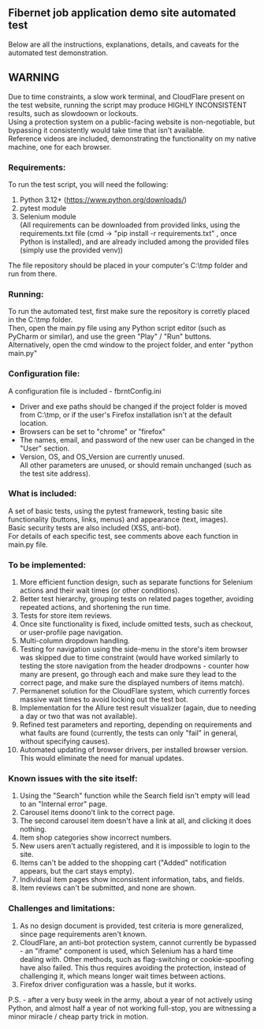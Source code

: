 ## Fibernet job application demo site automated test
Below are all the instructions, explanations, details, and caveats for the automated test demonstration.  

## WARNING
Due to time constraints, a slow work terminal, and CloudFlare present on the test website, running the script may produce HIGHLY INCONSISTENT results, such as slowdoown or lockouts.  
Using a protection system on a public-facing website is non-negotiable, but bypassing it consistently would take time that isn't available.  
Reference videos are included, demonstrating the functionality on my native machine, one for each browser.  

### Requirements:
To run the test script, you will need the following:  
1. Python 3.12+ (https://www.python.org/downloads/)  
2. pytest module  
3. Selenium module  
(All requirements can be downloaded from provided links, using the requirements.txt file (cmd -> "pip install -r requirements.txt" , once Python is installed), and are already included among the provided files (simply use the provided venv))  

The file repository should be placed in your computer's C:\tmp folder and run from there.

### Running:
To run the automated test, first make sure the repository is corretly placed in the C:\tmp folder.  
Then, open the main.py file using any Python script editor (such as PyCharm or similar), and use the green "Play" / "Run" buttons.  
Alternatively, open the cmd window to the project folder, and enter "python main.py"  

### Configuration file:
A configuration file is included - fbrntConfig.ini  
- Driver and exe paths should be changed if the project folder is moved from C:\tmp, or if the user's Firefox installation isn't at the default location.  
- Browsers can be set to "chrome" or "firefox"  
- The names, email, and password of the new user can be changed in the "User" section.  
- Version, OS, and OS_Version are currently unused.  
All other parameters are unused, or should remain unchanged (such as the test site address).  

### What is included:
A set of basic tests, using the pytest framework, testing basic site functionality (buttons, links, menus) and appearance (text, images).  
Basic security tests are also included (XSS, anti-bot).   
For details of each specific test, see comments above each function in main.py file.  

### To be implemented:
1. More efficient function design, such as separate functions for Selenium actions and their wait times (or other conditions).  
2. Better test hierarchy, grouping tests on related pages together, avoiding repeated actions, and shortening the run time.  
3. Tests for store item reviews.  
4. Once site functionality is fixed, include omitted tests, such as checkout, or user-profile page navigation.  
5. Multi-column dropdown handling.  
6. Testing for navigation using the side-menu in the store's item browser was skipped due to time constraint (would have worked similarly to testing the store navigation from the header drodpowns - counter how many are present, go through each and make sure they lead to the correct page, and make sure the displayed numbers of items match).  
7. Permanenet solution for the CloudFlare system, which currently forces massive wait times to avoid locking out the test bot.  
8. Implementation for the Allure test result visualizer (again, due to needing a day or two that was not available).  
9. Refined test parameters and reporting, depending on requirements and what faults are found (currently, the tests can only "fail" in general, without specifying causes).  
10. Automated updating of browser drivers, per installed browser version. This would eliminate the need for manual updates.  

### Known issues with the site itself:
1. Using the "Search" function while the Search field isn't empty will lead to an "Internal error" page.  
2. Carousel items doono't link to the correct page.  
3. The second carousel item doesn't have a link at all, and clicking it does nothing.  
4. Item shop categories show incorrect numbers.  
5. New users aren't actually registered, and it is impossible to login to the site.  
6. Items can't be added to the shopping cart ("Added" notification appears, but the cart stays empty).  
7. Individual item pages show inconsistent information, tabs, and fields.  
8. Item reviews can't be submitted, and none are shown.  

### Challenges and limitations:
1. As no design document is provided, test criteria is more generalized, since page requirements aren't known.  
2. CloudFlare, an anti-bot protection system, cannot currently be bypassed - an "iframe" component is used, which Selenium has a hard time dealing with. Other methods, such as flag-switching or cookie-spoofing have also failed. This thus requires avoiding the protection, instead of challenging it, which means longer wait times between actions.  
3. Firefox driver configuration was a hassle, but it works.  



P.S. - after a very busy week in the army, about a year of not actively using Python, and almost half a year of not working full-stop, you are witnessing a minor miracle / cheap party trick in motion.  
